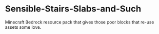 # Sensible-Stairs-Slabs-and-Such
Minecraft Bedrock resource pack that gives those poor blocks that re-use assets some love.
